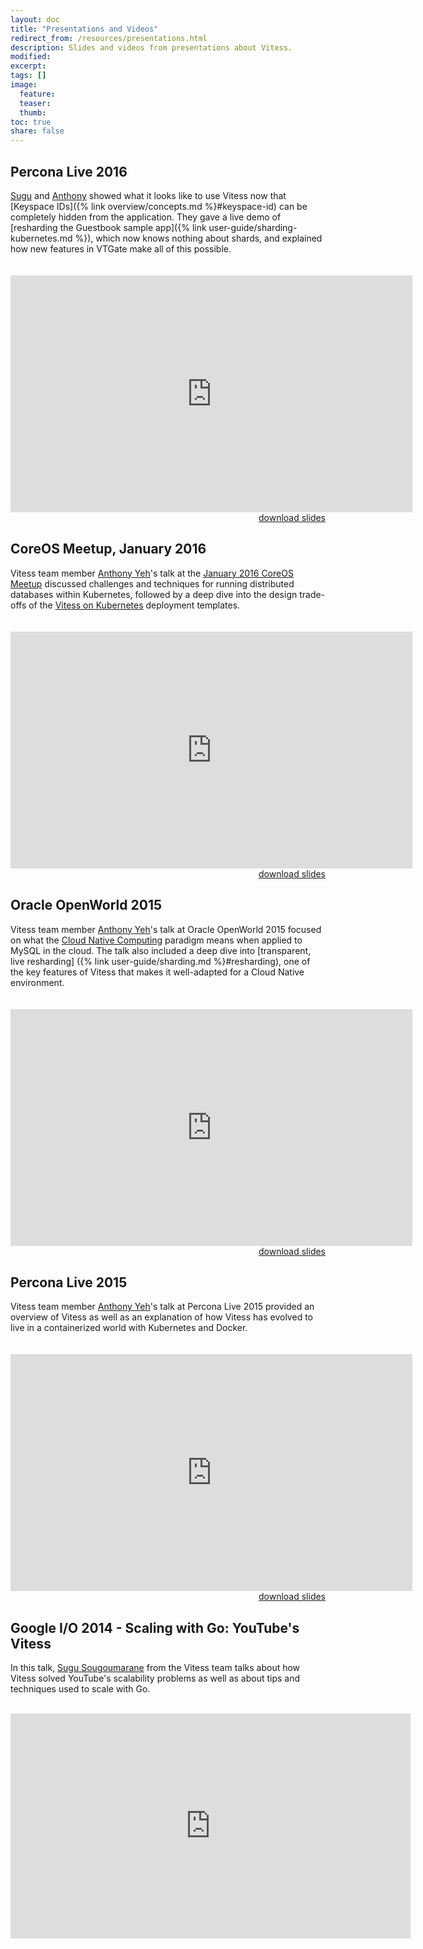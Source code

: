 ```yaml
---
layout: doc
title: "Presentations and Videos"
redirect_from: /resources/presentations.html
description: Slides and videos from presentations about Vitess.
modified:
excerpt:
tags: []
image:
  feature:
  teaser:
  thumb:
toc: true
share: false
---
```


## Percona Live 2016

[Sugu](https://github.com/sougou) and [Anthony](https://github.com/enisoc)
showed what it looks like to use Vitess now that
[Keyspace IDs]({% link overview/concepts.md %}#keyspace-id) can be
completely hidden from the application. They gave a live demo of
[resharding the Guestbook sample app]({% link user-guide/sharding-kubernetes.md %}),
which now knows nothing about shards, and explained how new features in VTGate
make all of this possible.

<iframe src="http://docs.google.com/gview?url=http://vitess.io/resources/percona-2016.pdf&embedded=true" style="width:643px; height:379px; margin-top: 20px;" frameborder="0"></iframe>
<div style="text-align: right; width: 100%; margin-bottom:20px"><a href="http://vitess.io/resources/percona-2016.pdf">download slides</a></div>

## CoreOS Meetup, January 2016

Vitess team member [Anthony Yeh](https://github.com/enisoc)'s talk at
the [January 2016 CoreOS Meetup](http://www.meetup.com/coreos/events/228233948/)
discussed challenges and techniques for running distributed databases
within Kubernetes, followed by a deep dive into the design trade-offs
of the [Vitess on Kubernetes](https://github.com/youtube/vitess/tree/master/examples/kubernetes)
deployment templates.

<iframe src="http://docs.google.com/gview?url=http://vitess.io/resources/coreos-meetup-2016-01-27.pdf&embedded=true" style="width:643px; height:379px; margin-top: 20px;" frameborder="0"></iframe>
<div style="text-align: right; width: 100%; margin-bottom:20px"><a href="http://vitess.io/resources/coreos-meetup-2016-01-27.pdf">download slides</a></div>

## Oracle OpenWorld 2015

Vitess team member [Anthony Yeh](https://github.com/enisoc)'s talk at
Oracle OpenWorld 2015 focused on
what the [Cloud Native Computing](http://cncf.io) paradigm means when
applied to MySQL in the cloud. The talk also included a deep dive into
[transparent, live resharding]
({% link user-guide/sharding.md %}#resharding), one of the key
features of Vitess that makes it well-adapted for a Cloud Native environment.

<iframe src="http://docs.google.com/gview?url=http://vitess.io/resources/openworld-2015-vitess.pdf&embedded=true" style="width:643px; height:379px; margin-top: 20px;" frameborder="0"></iframe>
<div style="text-align: right; width: 100%; margin-bottom:20px"><a href="http://vitess.io/resources/openworld-2015-vitess.pdf">download slides</a></div>

## Percona Live 2015

Vitess team member [Anthony Yeh](https://github.com/enisoc)'s talk at
Percona Live 2015 provided an overview of Vitess as well as an explanation
of how Vitess has evolved to live in a containerized world with
Kubernetes and Docker.

<iframe src="http://docs.google.com/gview?url=http://vitess.io/resources/percona-2015-vitess-and-kubernetes.pdf&embedded=true" style="width:643px; height:379px; margin-top: 20px;" frameborder="0"></iframe>
<div style="text-align: right; width: 100%; margin-bottom:20px"><a href="https://github.com/youtube/vitess/blob/master/doc/slides/Percona2015.pptx?raw=true">download slides</a></div>


## Google I/O 2014 - Scaling with Go: YouTube's Vitess

In this talk, [Sugu Sougoumarane](https://github.com/sougou)
from the Vitess team talks about how Vitess
solved YouTube's scalability problems as well as about tips and techniques
used to scale with Go.<br><br>

<iframe width="640" height="360" src="https://www.youtube.com/embed/midJ6b1LkA0" frameborder="0" allowfullscreen></iframe>
